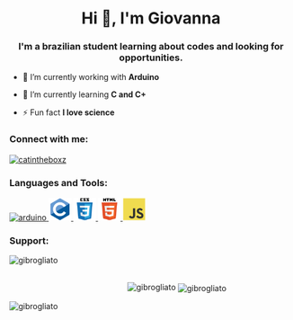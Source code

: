 <h1 align="center">Hi 👋, I'm Giovanna</h1>
<h3 align="center">I'm a brazilian student learning about codes and looking for opportunities.</h3>

- 🔭 I’m currently working with **Arduino**

- 🌱 I’m currently learning **C and C+**

- ⚡ Fun fact **I love science**

<h3 align="left">Connect with me:</h3>
<p align="left">
<a href="https://twitter.com/catintheboxz" target="blank"><img align="center" src="https://raw.githubusercontent.com/rahuldkjain/github-profile-readme-generator/master/src/images/icons/Social/twitter.svg" alt="catintheboxz" height="30" width="40" /></a>
</p>

<h3 align="left">Languages and Tools:</h3>
<p align="left"> <a href="https://www.arduino.cc/" target="_blank"> <img src="https://cdn.worldvectorlogo.com/logos/arduino-1.svg" alt="arduino" width="40" height="40"/> </a> <a href="https://www.cprogramming.com/" target="_blank"> <img src="https://raw.githubusercontent.com/devicons/devicon/master/icons/c/c-original.svg" alt="c" width="40" height="40"/> </a> <a href="https://www.w3schools.com/css/" target="_blank"> <img src="https://raw.githubusercontent.com/devicons/devicon/master/icons/css3/css3-original-wordmark.svg" alt="css3" width="40" height="40"/> </a> <a href="https://www.w3.org/html/" target="_blank"> <img src="https://raw.githubusercontent.com/devicons/devicon/master/icons/html5/html5-original-wordmark.svg" alt="html5" width="40" height="40"/> </a> <a href="https://developer.mozilla.org/en-US/docs/Web/JavaScript" target="_blank"> <img src="https://raw.githubusercontent.com/devicons/devicon/master/icons/javascript/javascript-original.svg" alt="javascript" width="40" height="40"/> </a> </p>

<h3 align="left">Support:</h3>
<p><a href="https://www.buymeacoffee.com/gibrogliato"> <img align="left" src="https://cdn.buymeacoffee.com/buttons/v2/default-yellow.png" height="50" width="210" alt="gibrogliato" /></a></p><br><br>

<p><img align="left" src="https://github-readme-stats.vercel.app/api/top-langs?username=gibrogliato&show_icons=true&locale=en&layout=compact" alt="gibrogliato" /></p>

<p>&nbsp;<img align="center" src="https://github-readme-stats.vercel.app/api?username=gibrogliato&show_icons=true&locale=en" alt="gibrogliato" /></p>

<p><img align="center" src="https://github-readme-streak-stats.herokuapp.com/?user=gibrogliato&" alt="gibrogliato" /></p>

<!---
gibrogliato/gibrogliato is a ✨ special ✨ repository because its `README.md` (this file) appears on your GitHub profile.
You can click the Preview link to take a look at your changes.
--->
